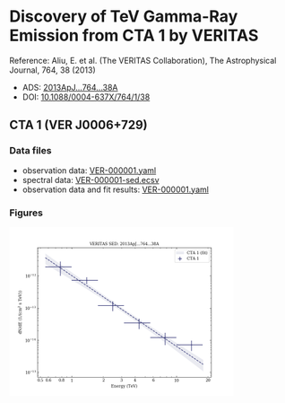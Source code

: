 # Discovery of TeV Gamma-Ray Emission from CTA 1 by VERITAS

Reference:
Aliu, E. et al. (The VERITAS Collaboration), The Astrophysical Journal, 764, 38 (2013)

- ADS: [2013ApJ...764...38A](http://adsabs.harvard.edu/abs/2013ApJ...764...38A)
- DOI: [10.1088/0004-637X/764/1/38](https://doi.org/10.1088/0004-637X/764/1/38)

## CTA 1 (VER J0006+729)
### Data files

- observation data: [VER-000001.yaml](VER-000001.yaml)  
- spectral data: [VER-000001-sed.ecsv](VER-000001-sed.ecsv)  
- observation data and fit results: [VER-000001.yaml](VER-000001.yaml)  


### Figures

<img src="figures/2013ApJ...764...38A-VER-1-1-sed.png" alt="drawing" width="400"/>


